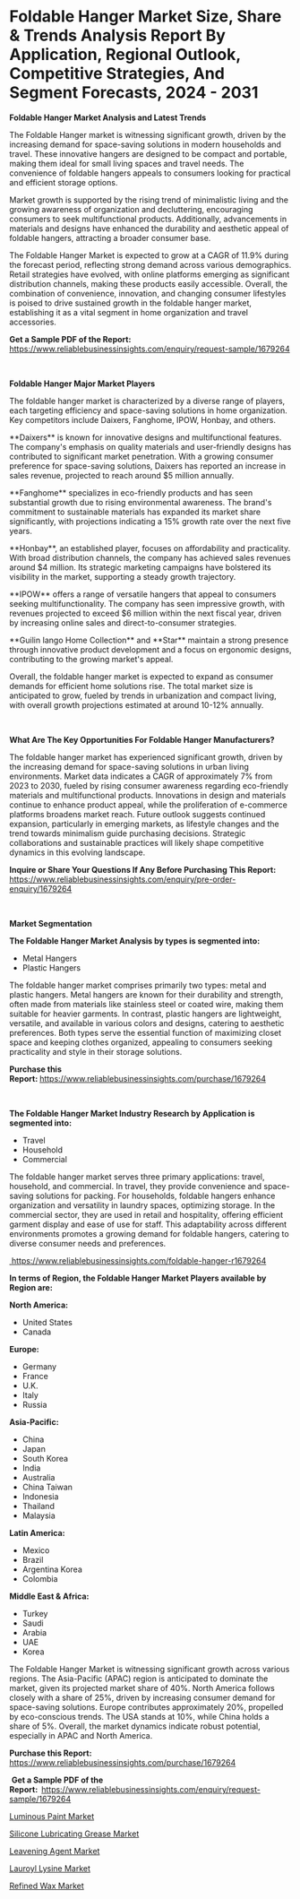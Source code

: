 <p><h1>Foldable Hanger Market Size, Share & Trends Analysis Report By Application, Regional Outlook, Competitive Strategies, And Segment Forecasts, 2024 - 2031</h1></p><p><strong>Foldable Hanger Market Analysis and Latest Trends</strong></p>
<p><p>The Foldable Hanger market is witnessing significant growth, driven by the increasing demand for space-saving solutions in modern households and travel. These innovative hangers are designed to be compact and portable, making them ideal for small living spaces and travel needs. The convenience of foldable hangers appeals to consumers looking for practical and efficient storage options.</p><p>Market growth is supported by the rising trend of minimalistic living and the growing awareness of organization and decluttering, encouraging consumers to seek multifunctional products. Additionally, advancements in materials and designs have enhanced the durability and aesthetic appeal of foldable hangers, attracting a broader consumer base.</p><p>The Foldable Hanger Market is expected to grow at a CAGR of 11.9% during the forecast period, reflecting strong demand across various demographics. Retail strategies have evolved, with online platforms emerging as significant distribution channels, making these products easily accessible. Overall, the combination of convenience, innovation, and changing consumer lifestyles is poised to drive sustained growth in the foldable hanger market, establishing it as a vital segment in home organization and travel accessories.</p></p>
<p><strong>Get a Sample PDF of the Report:&nbsp;</strong> <a href="https://www.reliablebusinessinsights.com/enquiry/request-sample/1679264?utm_campaign=1135&utm_medium=2&utm_source=Github&utm_content=ia&utm_term=03102024&utm_id=foldable-hanger">https://www.reliablebusinessinsights.com/enquiry/request-sample/1679264</a></p>
<p>&nbsp;</p>
<p><strong>Foldable Hanger Major Market Players</strong></p>
<p><p>The foldable hanger market is characterized by a diverse range of players, each targeting efficiency and space-saving solutions in home organization. Key competitors include Daixers, Fanghome, IPOW, Honbay, and others. </p><p>**Daixers** is known for innovative designs and multifunctional features. The company's emphasis on quality materials and user-friendly designs has contributed to significant market penetration. With a growing consumer preference for space-saving solutions, Daixers has reported an increase in sales revenue, projected to reach around $5 million annually.</p><p>**Fanghome** specializes in eco-friendly products and has seen substantial growth due to rising environmental awareness. The brand's commitment to sustainable materials has expanded its market share significantly, with projections indicating a 15% growth rate over the next five years.</p><p>**Honbay**, an established player, focuses on affordability and practicality. With broad distribution channels, the company has achieved sales revenues around $4 million. Its strategic marketing campaigns have bolstered its visibility in the market, supporting a steady growth trajectory.</p><p>**IPOW** offers a range of versatile hangers that appeal to consumers seeking multifunctionality. The company has seen impressive growth, with revenues projected to exceed $6 million within the next fiscal year, driven by increasing online sales and direct-to-consumer strategies.</p><p>**Guilin Iango Home Collection** and **Star** maintain a strong presence through innovative product development and a focus on ergonomic designs, contributing to the growing market's appeal.</p><p>Overall, the foldable hanger market is expected to expand as consumer demands for efficient home solutions rise. The total market size is anticipated to grow, fueled by trends in urbanization and compact living, with overall growth projections estimated at around 10-12% annually.</p></p>
<p>&nbsp;</p>
<p><strong>What Are The Key Opportunities For Foldable Hanger Manufacturers?</strong></p>
<p><p>The foldable hanger market has experienced significant growth, driven by the increasing demand for space-saving solutions in urban living environments. Market data indicates a CAGR of approximately 7% from 2023 to 2030, fueled by rising consumer awareness regarding eco-friendly materials and multifunctional products. Innovations in design and materials continue to enhance product appeal, while the proliferation of e-commerce platforms broadens market reach. Future outlook suggests continued expansion, particularly in emerging markets, as lifestyle changes and the trend towards minimalism guide purchasing decisions. Strategic collaborations and sustainable practices will likely shape competitive dynamics in this evolving landscape.</p></p>
<p><strong>Inquire or Share Your Questions If Any Before Purchasing This Report:</strong> <a href="https://www.reliablebusinessinsights.com/enquiry/pre-order-enquiry/1679264?utm_campaign=1135&utm_medium=2&utm_source=Github&utm_content=ia&utm_term=03102024&utm_id=foldable-hanger">https://www.reliablebusinessinsights.com/enquiry/pre-order-enquiry/1679264</a></p>
<p>&nbsp;</p>
<p><strong>Market Segmentation</strong></p>
<p><strong>The Foldable Hanger Market Analysis by types is segmented into:</strong></p>
<p><ul><li>Metal Hangers</li><li>Plastic Hangers</li></ul></p>
<p><p>The foldable hanger market comprises primarily two types: metal and plastic hangers. Metal hangers are known for their durability and strength, often made from materials like stainless steel or coated wire, making them suitable for heavier garments. In contrast, plastic hangers are lightweight, versatile, and available in various colors and designs, catering to aesthetic preferences. Both types serve the essential function of maximizing closet space and keeping clothes organized, appealing to consumers seeking practicality and style in their storage solutions.</p></p>
<p><strong>Purchase this Report:&nbsp;</strong><a href="https://www.reliablebusinessinsights.com/purchase/1679264?utm_campaign=1135&utm_medium=2&utm_source=Github&utm_content=ia&utm_term=03102024&utm_id=foldable-hanger">https://www.reliablebusinessinsights.com/purchase/1679264</a></p>
<p>&nbsp;</p>
<p><strong>The Foldable Hanger Market Industry Research by Application is segmented into:</strong></p>
<p><ul><li>Travel</li><li>Household</li><li>Commercial</li></ul></p>
<p><p>The foldable hanger market serves three primary applications: travel, household, and commercial. In travel, they provide convenience and space-saving solutions for packing. For households, foldable hangers enhance organization and versatility in laundry spaces, optimizing storage. In the commercial sector, they are used in retail and hospitality, offering efficient garment display and ease of use for staff. This adaptability across different environments promotes a growing demand for foldable hangers, catering to diverse consumer needs and preferences.</p></p>
<p><a href="https://www.reliablebusinessinsights.com/foldable-hanger-r1679264?utm_campaign=1135&utm_medium=2&utm_source=Github&utm_content=ia&utm_term=03102024&utm_id=foldable-hanger">&nbsp;https://www.reliablebusinessinsights.com/foldable-hanger-r1679264</a></p>
<p><strong>In terms of Region, the Foldable Hanger Market Players available by Region are:</strong></p>
<p>
    <p> <strong> North America: </strong>
        <ul>
            <li>United States</li>
            <li>Canada</li>
        </ul>
        </p> 
    <p> <strong> Europe: </strong>
        <ul>
            <li>Germany</li>
            <li>France</li>
            <li>U.K.</li>
            <li>Italy</li>
            <li>Russia</li>
        </ul>
        </p> 
    <p> <strong> Asia-Pacific: </strong>
        <ul>
            <li>China</li>
            <li>Japan</li>
            <li>South Korea</li>
            <li>India</li>
            <li>Australia</li>
            <li>China Taiwan</li>
            <li>Indonesia</li>
            <li>Thailand</li>
            <li>Malaysia</li>
        </ul>
        </p> 
    <p> <strong> Latin America: </strong>
        <ul>
            <li>Mexico</li>
            <li>Brazil</li>
            <li>Argentina Korea</li>
            <li>Colombia</li>
        </ul>
        </p> 
    <p> <strong> Middle East & Africa: </strong>
        <ul>
            <li>Turkey</li>
            <li>Saudi</li>
            <li>Arabia</li>
            <li>UAE</li>
            <li>Korea</li>
        </ul>
    </p>
    </p>
<p><p>The Foldable Hanger Market is witnessing significant growth across various regions. The Asia-Pacific (APAC) region is anticipated to dominate the market, given its projected market share of 40%. North America follows closely with a share of 25%, driven by increasing consumer demand for space-saving solutions. Europe contributes approximately 20%, propelled by eco-conscious trends. The USA stands at 10%, while China holds a share of 5%. Overall, the market dynamics indicate robust potential, especially in APAC and North America.</p></p>
<p><strong>Purchase this Report: </strong><a href="https://www.reliablebusinessinsights.com/purchase/1679264?utm_campaign=1135&utm_medium=2&utm_source=Github&utm_content=ia&utm_term=03102024&utm_id=foldable-hanger">https://www.reliablebusinessinsights.com/purchase/1679264</a></p>
<p>&nbsp;<strong>Get a Sample PDF of the Report:&nbsp;&nbsp;</strong><a href="https://www.reliablebusinessinsights.com/enquiry/request-sample/1679264?utm_campaign=1135&utm_medium=2&utm_source=Github&utm_content=ia&utm_term=03102024&utm_id=foldable-hanger">https://www.reliablebusinessinsights.com/enquiry/request-sample/1679264</a></p>
<p><strong></strong></p>
<p><p><a href="https://www.linkedin.com/pulse/luminous-paint-market-growth-segmentation-regional-analysis-y9mve?utm_campaign=1135&utm_medium=2&utm_source=Github&utm_content=ia&utm_term=03102024&utm_id=foldable-hanger">Luminous Paint Market</a></p><p><a href="https://medium.com/@claudekozey2023/global-silicone-lubricating-grease-market-analysis-trends-forecasts-and-growth-opportunities-6ef32d178677?postPublishedType=repub&utm_campaign=1135&utm_medium=2&utm_source=Github&utm_content=ia&utm_term=03102024&utm_id=foldable-hanger">Silicone Lubricating Grease Market</a></p><p><a href="https://www.linkedin.com/pulse/leavening-agent-market-overview-global-trends-future-prospects-irpge?utm_campaign=1135&utm_medium=2&utm_source=Github&utm_content=ia&utm_term=03102024&utm_id=foldable-hanger">Leavening Agent Market</a></p><p><a href="https://github.com/mozsorpen/Market-Research-Report-List-1/blob/main/lauroyl-lysine-market.md?utm_campaign=1135&utm_medium=2&utm_source=Github&utm_content=ia&utm_term=03102024&utm_id=foldable-hanger">Lauroyl Lysine Market</a></p><p><a href="https://medium.com/@claudekozey2023/refined-wax-market-outlook-current-assessment-and-future-projections-2024-2031-76196e2e7b50?utm_campaign=1135&utm_medium=2&utm_source=Github&utm_content=ia&utm_term=03102024&utm_id=foldable-hanger">Refined Wax Market</a></p></p>